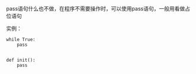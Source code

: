 pass语句什么也不做，在程序不需要操作时，可以使用pass语句，一般用看做占位语句

实例：

```
while True:
    pass


def init():
    pass
```



